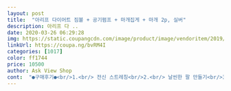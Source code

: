 ```yaml
---
layout: post 
title:  "아리프 다이어트 짐볼 + 공기펌프 + 마개집게 + 마개 2p, 실버" 
description: 아리프 다 ..
date: 2020-03-26 06:29:28 
img: https://static.coupangcdn.com/image/product/image/vendoritem/2019/07/15/3211526224/c662b179-007c-48b0-b9f0-e38e2bccf388.jpg 
linkUrl: https://coupa.ng/bvRM4I 
categories: [1017] 
color: ff1744 
price: 10500 
author: Ask View Shop 
cont:  "●구매후기●<br/>1.<br/> 전신 스트레칭<br/>2.<br/> 날씬한 팔 만들기<br/>3.<br/> 뱃살빼기<br/>4.<br/> 힙 올려주기<br/>5.<br/> 예쁜가슴 만들기<br/>6.<br/> 균형잡힌 골반 만들기<br/>65는 작을거 같단 평도 있어 75로 샀는데 사이즈 맘에 듭니다<br/>anti burst라고해서 터짐 방지 기능이 있고요, 풍선이나 공에 바람넣는 펌프도 함께 포함되어 있고, 짐볼 마개와 분리용 집게도 들어있습니다.<br/><br/>고민하던 찰나에 찾은 짐볼!<br/>공기 주입하는데 열심히 펌프질했습니당 ㅋ<br/>공기를 다 넣은 후에 마개로 막고 짐볼 위에 올라가면 혹시나 바람이 세어 나가지 않을까? 마개가 튀어나오거나 짐볼이 터지지 않을까 걱정을 했었는 데 88kg은 제가 올라가도 쫀쫀하게 잘 버팁니다!<br/>그래도 생각보다 금방 되더라구요 포기하기직전에 ㅋㅋㅋ<br/>그리고 만들고 바로 포장되어서 짐볼 자체에 고무 냄새같은 이상한 냄새가 있으니 꼭 세척 후에 사용하시는 게 좋습니다.<br/><br/>그리고 아기 낳고도 운동도 할겸 겸사겸사~^^<br/>나중에 아기 낳고도 아기 재울때도 쓰신다 하더라구욤<br/>내구성은 만족스럽습니다.<br/><br/>냄새는 언제 빠질찌는 좀 지켜봐야할거 같아옴<br/>대기가 너무 길어서 포기하고 .<br/>.<br/><br/>던져도 아프거나 하지 않고 5세 7세 아이들이 굴리고 던지고 위에 올라타고 하네요^^<br/>또 포기.<br/>.<br/><br/>미리 2개 주문^^<br/>바람을 넣을 공기펌프도 구성품이라서 바람을 넣을 도구 걱정은 없습니다.<br/> 다만 불편한 점이 있다면 공기범프로 건장한 대학생인 제가 바람을 넣는데 13분 가량 쉼 없이 펌프질 해서 엄청 힘들었습니다.<br/> 체력이 부족하신 분들이 한 번에 바람을 넣기에는 무리가 있지않나 생각을 합니다.<br/> 혹시나 바람을 넣어야 할 일이 있다면 주변에 자동차 수리하는 곳이나 자전거 바람 넣어 주는 곳에서 바람 넣는게 정말 편할거라고 생각합니다.<br/><br/>박스에 상세한 아리프 다이어트 짐볼 매뉴얼이 있습니다.<br/><br/>배송은 여전히 빨라 좋았고 임신 말기여서 출산 준비겸 준비하려공 샀어욤<br/>생각보다 크기가 크지 않아서 바람 넣는 것은 금방이고<br/>아이가 둘이라 분명 싸움의 여지가 있을 듯하여 안전하게<br/>아이들은 요리조리 열심히 잘 가지고 놀고요,<br/>아이들이 가지고 놀 만한 것이 무엇이 있을까요?<br/>아이들이 하기에 딱 적당한 크기의 아리프 다이어트 짐볼.<br/><br/>아주 바람직한 모습 아닙니까? ㅎㅎㅎ<br/>약간 냄새가 좀 나네옴~<br/>어머니가 홈트레이닝 하실 때 필요로 하셔서 구매했는데 만족스러워서 후기 남깁니다.<br/><br/>엄마가 하기에는 좀 작아보이기도 하네요 ㅎ<br/>엄마는 아직 해보지도 못하고<br/>엄마도 살을 빼면서<br/>에어바운스 대여도 많이 한다기에 알아보니<br/>열자마자는 조금 냄새가 났는데 금방 사라졌습니다.<br/><br/>오늘은 재우기전에 열심히 아리프 다이어트 짐볼로 놀고<br/>일찍이 잠자리로.<br/>.<br/>^^<br/>저는 아리프 다이어트 짐볼 45cm로 주문했습니다.<br/><br/>제 키는 166정도 되욤~ 이것보다 더 크면 넘 자리 차지할거 같기도 하고 적당 크기인거 같아오 ^^<br/>조금 놀다가 저렇게<br/>코로나로 매일 집에 있는 요즘,<br/>트램폴린도 좀 평이 좋은 것은 4월 중순부터 배송이라<br/>" 
---
```

